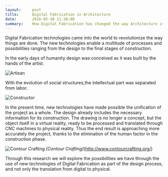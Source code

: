 ```yaml
---
layout:     post
title:      Digital Fabrication in Architecture
date:       2016-05-30 11:38:00
summary:    How Digital Fabrication has changed the way Architecture is made
---
```


  Digital Fabrication technologies came into the world to revolutionize the way things are done. The new technologies enable a multitude 
of processes and possibilities ranging from the design to the final stages of construction.
 
  In the early days of humanity design was conceived as it was built by the hands of the artist. 
  
  ![Artisan](raeldominiquini.github.io/images/1_artisan.jpg)
  
  With the evolution of social structures,the intellectual part was separated from labor.

 ![Constructor](https://github.com/raeldominiquini/raeldominiquini.github.io/blob/master/images/2_constructor.jpg)

  In the present time, new technologies have made possible the unification of the project as a whole. The design already includes the 
necessary information for its construction. The drawing is no longer a concept, but the object itself in a virtual reality, ready to be
processed and translated through CNC machines to physical reality. Thus the end result is approaching more accurately the project, thanks
to the elimination of the human factor in the construction phase.

 ![Contour Crafting](raeldominiquini.github.io/images/3_contourcrafting.jpg)
 _[Contour Crafting]_(http://www.contourcrafting.org/)
  
  Through this research we will explore the possibilities we have through the use of new technologies of Digital Fabrication as part of 
the design process, and not only the translation from digital to physical.




